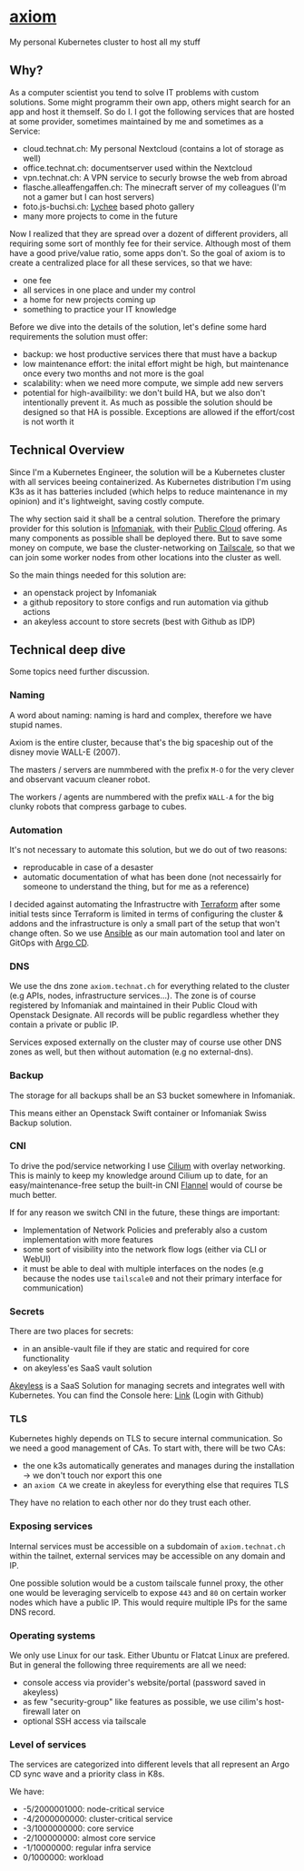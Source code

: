 # [axiom](https://pixar.fandom.com/wiki/Axiom)

My personal Kubernetes cluster to host all my stuff

## Why?

As a computer scientist you tend to solve IT problems with custom solutions. Some might programm their own app, others might search for an app and host it themself. So do I. I got the following services that are hosted at some provider, sometimes maintained by me and sometimes as a Service:

- cloud.technat.ch: My personal Nextcloud (contains a lot of storage as well)
- office.technat.ch: documentserver used within the Nextcloud
- vpn.technat.ch: A VPN service to securly browse the web from abroad
- flasche.alleaffengaffen.ch: The minecraft server of my colleagues (I'm not a gamer but I can host servers)
- foto.js-buchsi.ch: [Lychee](https://lycheeorg.github.io/) based photo gallery
- many more projects to come in the future

Now I realized that they are spread over a dozent of different providers, all requiring some sort of monthly fee for their service. Although most of them have a good prive/value ratio, some apps don't. So the goal of axiom is to create a centralized place for all these services, so that we have:
- one fee
- all services in one place and under my control
- a home for new projects coming up
- something to practice your IT knowledge

Before we dive into the details of the solution, let's define some hard requirements the solution must offer:

- backup: we host productive services there that must have a backup
- low maintenance effort: the inital effort might be high, but maintenance once every two months and not more is the goal
- scalability: when we need more compute, we simple add new servers
- potential for high-availbility: we don't build HA, but we also don't intentionally prevent it. As much as possible the solution should be designed so that HA is possible. Exceptions are allowed if the effort/cost is not worth it

## Technical Overview

Since I'm a Kubernetes Engineer, the solution will be a Kubernetes cluster with all services beeing containerized. As Kubernetes distribution I'm using K3s as it has batteries included (which helps to reduce maintenance in my opinion) and it's lightweight, saving costly compute.

The why section said it shall be a central solution. Therefore the primary provider for this solution is [Infomaniak](https://infomaniak.com), with their [Public Cloud](https://www.infomaniak.com/en/hosting/public-cloud) offering. As many components as possible shall be deployed there. But to save some money on compute, we base the cluster-networking on [Tailscale](https://tailscale.com), so that we can join some worker nodes from other locations into the cluster as well.

So the main things needed for this solution are:
- an openstack project by Infomaniak
- a github repository to store configs and run automation via github actions
- an akeyless account to store secrets (best with Github as IDP)

## Technical deep dive

Some topics need further discussion.

### Naming

A word about naming: naming is hard and complex, therefore we have stupid names.

Axiom is the entire cluster, because that's the big spaceship out of the disney movie WALL-E (2007).

The masters / servers are nummbered with the prefix `M-O` for the very clever and observant vacuum cleaner robot.

The workers / agents are nummbered with the prefix `WALL-A` for the big clunky robots that compress garbage to cubes.

### Automation

It's not necessary to automate this solution, but we do out of two reasons:
- reproducable in case of a desaster
- automatic documentation of what has been done (not necessairly for someone to understand the thing, but for me as a reference)

I decided against automating the Infrastructre with [Terraform](https://www.terraform.io/) after some initial tests since Terraform is limited in terms of configuring the cluster & addons and the infrastructure is only a small part of the setup that won't change often. So we use [Ansible](https://www.ansible.com/) as our main automation tool and later on GitOps with [Argo CD](https://argo-cd.readthedocs.io/en/stable/).

### DNS

We use the dns zone `axiom.technat.ch` for everything related to the cluster (e.g APIs, nodes, infrastructure services...). The zone is of course registered by Infomaniak and maintained in their Public Cloud with Openstack Designate. All records will be public regardless whether they contain a private or public IP.

Services exposed externally on the cluster may of course use other DNS zones as well, but then without automation (e.g no external-dns).

### Backup

The storage for all backups shall be an S3 bucket somewhere in Infomaniak.

This means either an Openstack Swift container or Infomaniak Swiss Backup solution.

### CNI

To drive the pod/service networking I use [Cilium](https://cilium.io) with overlay networking. This is mainly to keep my knowledge around Cilium up to date, for an easy/maintenance-free setup the built-in CNI [Flannel](https://github.com/flannel-io/flannel) would of course be much better.

If for any reason we switch CNI in the future, these things are important:
- Implementation of Network Policies and preferably also a custom implementation with more features
- some sort of visibility into the network flow logs (either via CLI or WebUI)
- it must be able to deal with multiple interfaces on the nodes (e.g because the nodes use `tailscale0` and not their primary interface for communication)

### Secrets

There are two places for secrets:
- in an ansible-vault file if they are static and required for core functionality
- on akeyless'es SaaS vault solution

[Akeyless](https://akeyless.io) is a SaaS Solution for managing secrets and integrates well with Kubernetes. You can find the Console here: [Link](https://console.akeyless.io) (Login with Github)

### TLS

Kubernetes highly depends on TLS to secure internal communication. So we need a good management of CAs. To start with, there will be two CAs:

- the one k3s automatically generates and manages during the installation -> we don't touch nor export this one
- an `axiom CA` we create in akeyless for everything else that requires TLS

They have no relation to each other nor do they trust each other.

### Exposing services

Internal services must be accessible on a subdomain of `axiom.technat.ch` within the tailnet, external services may be accessible on any domain and IP.

One possible solution would be a custom tailscale funnel proxy, the other one would be leveraging servicelb to expose `443` and `80` on certain worker nodes which have a public IP. This would require multiple IPs for the same DNS record.

### Operating systems

We only use Linux for our task. Either Ubuntu or Flatcat Linux are prefered. But in general the following three requirements are all we need:
- console access via provider's website/portal (password saved in akeyless)
- as few "security-group" like features as possible, we use cilim's host-firewall later on
- optional SSH access via tailscale

### Level of services

The services are categorized into different levels that all represent an Argo CD sync wave and a priority class in K8s.

We have:
- -5/2000001000: node-critical service
- -4/2000000000: cluster-critical service
- -3/1000000000: core service
- -2/100000000: almost core service 
- -1/10000000: regular infra service 
- 0/1000000: workload
